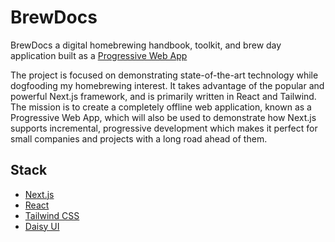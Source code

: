 # BrewDocs

BrewDocs a digital homebrewing handbook, toolkit, and brew day application built as a [Progressive Web App](https://developer.mozilla.org/en-US/docs/Web/Progressive_web_apps)

The project is focused on demonstrating state-of-the-art technology while dogfooding my homebrewing interest.
It takes advantage of the popular and powerful Next.js framework, and is primarily written in React and Tailwind.
The mission is to create a completely offline web application, known as a Progressive Web App,
which will also be used to demonstrate how Next.js supports incremental, progressive development which makes it perfect
for small companies and projects with a long road ahead of them.

## Stack

- [Next.js](https://nextjs.org/)
- [React](https://react.dev/)
- [Tailwind CSS](https://tailwindcss.com/)
- [Daisy UI](https://daisyui.com/)